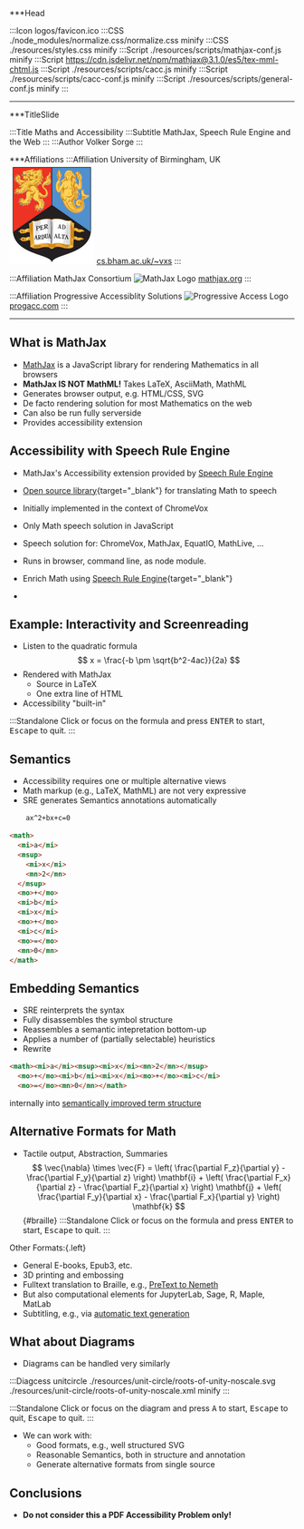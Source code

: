 ***Head

:::Icon logos/favicon.ico
:::CSS ./node_modules/normalize.css/normalize.css minify
:::CSS ./resources/styles.css minify
:::Script ./resources/scripts/mathjax-conf.js minify
:::Script https://cdn.jsdelivr.net/npm/mathjax@3.1.0/es5/tex-mml-chtml.js
:::Script ./resources/scripts/cacc.js minify
:::Script ./resources/scripts/cacc-conf.js minify
:::Script ./resources/scripts/general-conf.js minify
:::

***

***TitleSlide

:::Title Maths and Accessibility
:::Subtitle MathJax, Speech Rule Engine and the Web
:::
:::Author Volker Sorge
:::

***Affiliations
:::Affiliation
University of Birmingham, UK
![University of Birmingham Crest](./resources/logos/crest-new.jpg)
[cs.bham.ac.uk/~vxs](https://www.cs.bham.ac.uk/~vxs)
:::


:::Affiliation
MathJax Consortium
![MathJax Logo](../resources/logos/badge-square2.png)
[mathjax.org](https://mathjax.org)
:::

:::Affiliation
Progressive Accessiblity Solutions
![Progressive Access Logo](../resources/logos/logo2-small.png)
[progacc.com](https://progressiveaccess.com)
:::


*******************


## What is MathJax 

* [MathJax](https://mathjax.org) is a JavaScript library for rendering Mathematics in all browsers
* **MathJax IS NOT MathML!** Takes LaTeX, AsciiMath, MathML
* Generates browser output, e.g. HTML/CSS, SVG
* De facto rendering solution for most Mathematics on the web
* Can also be run fully serverside
* Provides accessibility extension

## Accessibility with Speech Rule Engine

* MathJax's Accessibility extension provided
  by [Speech Rule Engine](https://speechruleengine.org)
* [Open source library](https://github.com/zorkow/speech-rule-engine){target="_blank"}
  for translating Math to speech
* Initially implemented in the context of ChromeVox
* Only Math speech solution in JavaScript
* Speech solution for: ChromeVox, MathJax, EquatIO, MathLive, ...
* Runs in browser, command line, as node module.

* Enrich Math using [Speech Rule Engine](https://speechruleengine.org){target="_blank"}
* 


## Example: Interactivity and Screenreading

* Listen to the quadratic formula
$$
   x = \frac{-b \pm \sqrt{b^2-4ac}}{2a}
$$
* Rendered with MathJax
  * Source in LaTeX
  * One extra line of HTML
* Accessibility "built-in"

:::Standalone Click or focus on the formula and press <kbd>ENTER</kbd> to start, <kbd>Escape</kbd> to quit.
:::


## Semantics

* Accessibility requires one or multiple alternative views
* Math markup (e.g., LaTeX, MathML) are not very expressive
* SRE generates Semantics annotations automatically


```LaTeX
    ax^2+bx+c=0
```

```html
<math>
  <mi>a</mi>
  <msup>
    <mi>x</mi>
    <mn>2</mn>
  </msup>
  <mo>+</mo>
  <mi>b</mi>
  <mi>x</mi>
  <mo>+</mo>
  <mi>c</mi>
  <mo>=</mo>
  <mn>0</mn>
</math>
```

## Embedding Semantics

* SRE reinterprets the syntax
* Fully disassembles the symbol structure
* Reassembles a semantic intepretation bottom-up
* Applies a number of (partially selectable) heuristics
* Rewrite 
```html
<math><mi>a</mi><msup><mi>x</mi><mn>2</mn></msup>
  <mo>+</mo><mi>b</mi><mi>x</mi><mo>+</mo><mi>c</mi>
  <mo>=</mo><mn>0</mn></math>
```
internally into [semantically improved term structure](https://zorkow.github.io/semantic-tree-visualiser/visualise.html?310000111100%3Cmath%3E%0A%20%20%3Cmi%3Ea%3C/mi%3E%0A%20%20%3Cmsup%3E%0A%20%20%20%20%3Cmi%3Ex%3C/mi%3E%0A%20%20%20%20%3Cmn%3E2%3C/mn%3E%0A%20%20%3C/msup%3E%0A%20%20%3Cmo%3E+%3C/mo%3E%0A%20%20%3Cmi%3Eb%3C/mi%3E%0A%20%20%3Cmi%3Ex%3C/mi%3E%0A%20%20%3Cmo%3E+%3C/mo%3E%0A%20%20%3Cmi%3Ec%3C/mi%3E%0A%20%20%3Cmo%3E%3D%3C/mo%3E%0A%20%20%3Cmn%3E0%3C/mn%3E%0A%3C/math%3E)


## Alternative Formats for Math

* Tactile output, Abstraction, Summaries
  $$ \vec{\nabla} \times \vec{F} =
            \left( \frac{\partial F_z}{\partial y} - \frac{\partial F_y}{\partial z} \right) \mathbf{i}
          + \left( \frac{\partial F_x}{\partial z} - \frac{\partial F_z}{\partial x} \right) \mathbf{j}
          + \left( \frac{\partial F_y}{\partial x} - \frac{\partial F_x}{\partial y} \right) \mathbf{k}
   $${#braille}
:::Standalone Click or focus on the formula and press <kbd>ENTER</kbd> to start, <kbd>Escape</kbd> to quit.
:::

Other Formats:{.left}
* General E-books, Epub3, etc.
* 3D printing and embossing
* Fulltext translation to Braille, e.g., [PreText to Nemeth](https://pretextbook.org/)
* But also computational elements for JupyterLab, Sage, R, Maple, MatLab
* Subtitling, e.g., via [automatic text generation](https://mathjax.github.io/MathJax-demos-web/speech-generator/convert-with-speech.html)


## What about Diagrams

* Diagrams can be handled very similarly

:::Diagcess unitcircle ./resources/unit-circle/roots-of-unity-noscale.svg ./resources/unit-circle/roots-of-unity-noscale.xml minify
:::

:::Standalone Click or focus on the diagram and press <kbd>A</kbd> to start, <kbd>Escape</kbd> to quit, <kbd>Escape</kbd> to quit.
:::

* We can work with: 
    * Good formats, e.g., well structured SVG
    * Reasonable Semantics, both in structure and annotation
    * Generate alternative formats from single source

## Conclusions


* **Do not consider this a PDF Accessibility Problem only!**
